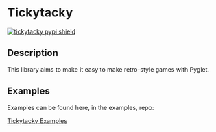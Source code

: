 # Tickytacky

[![tickytacky pypi shield](https://img.shields.io/pypi/v/tickytacky)](https://pypi.org/project/tickytacky/)

## Description

This library aims to make it easy to make retro-style games with Pyglet.

## Examples

Examples can be found here, in the examples, repo:

[Tickytacky Examples](https://github.com/numbertheory/tickytacky-examples)
